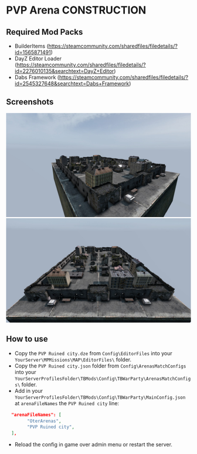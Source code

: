 # PVP Arena CONSTRUCTION

## Required Mod Packs

- BuilderItems (https://steamcommunity.com/sharedfiles/filedetails/?id=1565871491)
- DayZ Editor Loader (https://steamcommunity.com/sharedfiles/filedetails/?id=2276010135&searchtext=DayZ+Editor)
- Dabs Framework (https://steamcommunity.com/sharedfiles/filedetails/?id=2545327648&searchtext=Dabs+Framework)

## Screenshots

<img src="images/PVPRuinedcity_1.jpg" alt="Ruined City" width="512"/>
<img src="images/PVPRuinedcity_2.jpg" alt="Ruined City" width="512"/>

## How to use
- Copy the `PVP Ruined city.dze` from `Config\EditorFiles` into your `YourServer\MPMissions\MAP\EditorFiles\` folder.
- Copy the `PVP Ruined city.json` folder from `Config\ArenasMatchConfigs` into your `YourServerProfilesFolder\TBMods\Config\TBWarParty\ArenasMatchConfigs\` folder.
- Add in your `YourServerProfilesFolder\TBMods\Config\TBWarParty\MainConfig.json` at `arenaFileNames` the `PVP Ruined city` line:
```json
  "arenaFileNames": [
        "OterArenas",
        "PVP Ruined city",
  ],
```
- Reload the config in game over admin menu or restart the server.